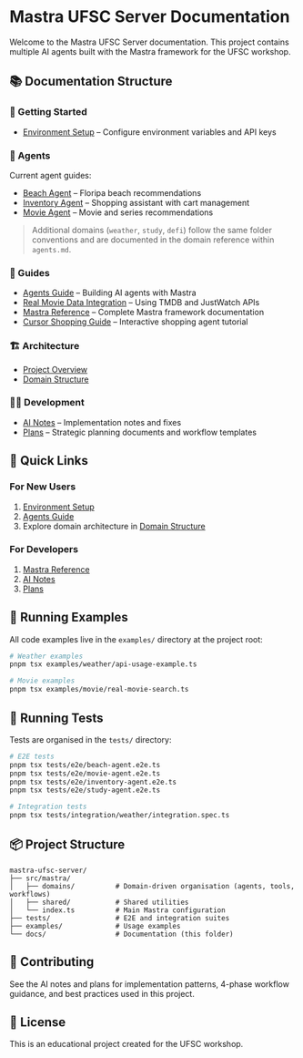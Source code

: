 # Mastra UFSC Server Documentation

Welcome to the Mastra UFSC Server documentation. This project contains multiple AI agents built with the Mastra framework for the UFSC workshop.

## 📚 Documentation Structure

### 🚀 Getting Started
- [Environment Setup](./getting-started/environment-setup.md) – Configure environment variables and API keys

### 🤖 Agents
Current agent guides:
- [Beach Agent](./agents/beach-agent.md) – Floripa beach recommendations
- [Inventory Agent](./agents/inventory-agent.md) – Shopping assistant with cart management
- [Movie Agent](./agents/movie-agent.md) – Movie and series recommendations

> Additional domains (`weather`, `study`, `defi`) follow the same folder conventions and are documented in the domain reference within `agents.md`.

### 📖 Guides
- [Agents Guide](./guides/agents-guide.md) – Building AI agents with Mastra
- [Real Movie Data Integration](./guides/real-movie-data.md) – Using TMDB and JustWatch APIs
- [Mastra Reference](./guides/mastra-reference.md) – Complete Mastra framework documentation
- [Cursor Shopping Guide](./guides/cursor-shopping-guide.md) – Interactive shopping agent tutorial

### 🏗️ Architecture
- [Project Overview](./architecture/project-overview.md)
- [Domain Structure](./architecture/domain-structure.md)

### 👨‍💻 Development
- [AI Notes](./development/ai-notes/) – Implementation notes and fixes
- [Plans](./development/plans/) – Strategic planning documents and workflow templates

## 🎯 Quick Links

### For New Users
1. [Environment Setup](./getting-started/environment-setup.md)
2. [Agents Guide](./guides/agents-guide.md)
3. Explore domain architecture in [Domain Structure](./architecture/domain-structure.md)

### For Developers
1. [Mastra Reference](./guides/mastra-reference.md)
2. [AI Notes](./development/ai-notes/)
3. [Plans](./development/plans/)

## 🔧 Running Examples

All code examples live in the `examples/` directory at the project root:

```bash
# Weather examples
pnpm tsx examples/weather/api-usage-example.ts

# Movie examples
pnpm tsx examples/movie/real-movie-search.ts
```

## 🧪 Running Tests

Tests are organised in the `tests/` directory:

```bash
# E2E tests
pnpm tsx tests/e2e/beach-agent.e2e.ts
pnpm tsx tests/e2e/movie-agent.e2e.ts
pnpm tsx tests/e2e/inventory-agent.e2e.ts
pnpm tsx tests/e2e/study-agent.e2e.ts

# Integration tests
pnpm tsx tests/integration/weather/integration.spec.ts
```

## 📦 Project Structure

```text
mastra-ufsc-server/
├── src/mastra/
│   ├── domains/          # Domain-driven organisation (agents, tools, workflows)
│   ├── shared/           # Shared utilities
│   └── index.ts          # Main Mastra configuration
├── tests/                # E2E and integration suites
├── examples/             # Usage examples
└── docs/                 # Documentation (this folder)
```

## 🤝 Contributing

See the AI notes and plans for implementation patterns, 4-phase workflow guidance, and best practices used in this project.

## 📝 License

This is an educational project created for the UFSC workshop.

